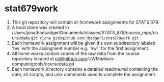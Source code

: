 # stat679work
1. This git repository will contain all homework assignments for STATS 679.
2. A local clone was created in /Users/jonathanbadger/Documents/classes/STATS_679/course_repo/coursedata
`git clone git@github.com:jbadger3/stat679work.git`
3. Each homework assignment will be given it's own subdirectory labeled 'hw' with the assingment number e.g. 'hw1' for the first assignment.  
4. All home works contain copies of the raw data from the course repository located at git@github.com:UWMadison-computingtools/coursedata.git
5. Each homework directory contains a detailed readme.md containing the date, sh scripts, and unix commands used to complete the assignment.
